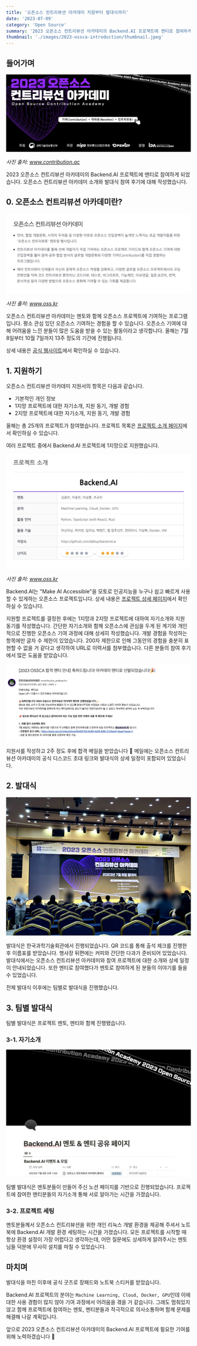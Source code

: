 ```yaml
---
title: '오픈소스 컨트리뷰션 아카데미 지원부터 발대식까지'
date: '2023-07-09'
category: 'Open Source'
summary: '2023 오픈소스 컨트리뷰션 아카데미의 Backend.AI 프로젝트에 멘티로 참여하게 되었습니다. 오픈소스 컨트리뷰션 아카데미 소개와 발대식 참여 후기에 대해 작성했습니다.'
thumbnail: './images/2023-ossca-introduction/thumbnail.jpeg'
---
```


## 들어가며

![2023-ossca-cover](./images/2023-ossca-introduction/2023-ossca-cover.jpeg)

<em>사진 출처: <a href="https://www.contribution.ac" target="_blank" rel="noreferrer noopener" aria-label="2023-ossca-cover">www.contribution.ac</a></em>

2023 오픈소스 컨트리뷰션 아카데미의 Backend.AI 프로젝트에 멘티로 참여하게 되었습니다. 오픈소스 컨트리뷰션 아카데미 소개와 발대식 참여 후기에 대해 작성했습니다.

## 0. 오픈소스 컨트리뷰션 아카데미란?

![2023-ossca-website](./images/2023-ossca-introduction/2023-ossca-website.jpeg)

<em>사진 출처: <a href="https://www.oss.kr/contribution_academy" target="_blank" rel="noreferrer noopener" aria-label="2023-ossca-website">www.oss.kr</a></em>

오픈소스 컨트리뷰션 아카데미는 멘토와 함께 오픈소스 프로젝트에 기여하는 프로그램입니다. 평소 관심 있던 오픈소스 기여하는 경험을 할 수 있습니다. 오픈소스 기여에 대해 어려움을 느낀 분들이 많은 도움을 받을 수 있는 활동이라고 생각합니다. 올해는 7월 8일부터 10월 7일까지 13주 정도의 기간에 진행됩니다.

상세 내용은 [공식 웹사이트](https://www.contribution.ac)에서 확인하실 수 있습니다.

## 1. 지원하기

오픈소스 컨트리뷰션 아카데미 지원서의 항목은 다음과 같습니다.

- 기본적인 개인 정보
- 1지망 프로젝트에 대한 자기소개, 지원 동기, 개발 경험
- 2지망 프로젝트에 대한 자기소개, 지원 동기, 개발 경험

올해는 총 25개의 프로젝트가 참여했습니다. 프로젝트 목록은 [프로젝트 소개 페이지](https://www.oss.kr/ossca_23_projects)에서 확인하실 수 있습니다.

여러 프로젝트 중에서 Backend.AI 프로젝트에 1지망으로 지원했습니다.

![2023-ossca-backend-ai](./images/2023-ossca-introduction/2023-ossca-backend-ai.jpeg)

<em>사진 출처: <a href="https://www.oss.kr/ossca_23_projects/show/4d5f97e5-1057-448d-91da-3bb1f6d5f838" target="_blank" rel="noreferrer noopener" aria-label="2023-ossca-backend-ai">www.oss.kr</a></em>

Backend.AI는 "Make AI Accessible"을 모토로 인공지능을 누구나 쉽고 빠르게 사용할 수 있게하는 오픈소스 프로젝트입니다. 상세 내용은 [프로젝트 상세 페이지](https://www.oss.kr/ossca_23_projects/show/4d5f97e5-1057-448d-91da-3bb1f6d5f838)에서 확인하실 수 있습니다.

지원할 프로젝트를 결정한 후에는 1지망과 2지망 프로젝트에 대하여 자기소개와 지원 동기를 작성했습니다. 간단한 자기소개와 함께 오픈소스에 관심을 두게 된 계기와 개인적으로 진행한 오픈소스 기여 과정에 대해 상세히 작성했습니다. 개발 경험을 작성하는 항목에만 글자 수 제한이 있었습니다. 200자 제한으로 인해 그동안의 경험을 충분히 표현할 수 없을 거 같다고 생각하여 URL로 이력서를 첨부했습니다. 다른 분들의 참여 후기에서 많은 도움을 받았습니다.

![2023-ossca-email](./images/2023-ossca-introduction/2023-ossca-email.jpeg)

지원서를 작성하고 2주 정도 후에 합격 메일을 받았습니다 🎉 메일에는 오픈소스 컨트리뷰션 아카데미의 공식 디스코드 초대 링크와 발대식의 상세 일정이 포함되어 있었습니다.

## 2. 발대식

![2023-ossca-photo](./images/2023-ossca-introduction/2023-ossca-photo.jpeg)

발대식은 한국과학기술회관에서 진행되었습니다. QR 코드를 통해 출석 체크를 진행한 후 이름표를 받았습니다. 행사장 뒤편에는 커피와 간단한 다과가 준비되어 있었습니다. 발대식에서는 오픈소스 컨트리뷰션 아카데미와 참여 프로젝트에 대한 소개와 상세 일정이 안내되었습니다. 또한 멘티로 참여했다가 멘토로 참여하게 된 분들의 이야기를 들을 수 있었습니다.

전체 발대식 이후에는 팀별로 발대식을 진행했습니다.

## 3. 팀별 발대식

팀별 발대식은 프로젝트 멘토, 멘티와 함께 진행됐습니다.

### 3-1. 자기소개

![2023-ossca-notion](./images/2023-ossca-introduction/2023-ossca-notion.jpeg)

팀별 발대식은 멘토분들이 만들어 주신 노션 페이지를 기반으로 진행되었습니다. 프로젝트에 참여한 멘티분들의 자기소개 통해 서로 알아가는 시간을 가졌습니다.

### 3-2. 프로젝트 세팅

멘토분들께서 오픈소스 컨트리뷰션을 위한 개인 리눅스 개발 환경을 제공해 주셔서 노트북에 Backend.AI 개발 환경 세팅하는 시간을 가졌습니다. 모든 프로젝트를 시작할 때 항상 환경 설정이 가장 어렵다고 생각하는데, 어떤 질문에도 상세하게 알려주시는 멘토님들 덕분에 무사히 설치를 마칠 수 있었습니다.

## 마치며

발대식을 마친 이후에 공식 굿즈로 장패드와 노트북 스티커를 받았습니다.

Backend.AI 프로젝트의 분야는 `Machine Learning, Cloud, Docker, GPU`인데 이에 대한 사용 경험이 많지 않아 기여 과정에서 어려움을 겪을 거 같습니다. 그래도 멈춰있지 않고 함께 프로젝트에 참여하는 멘토, 멘티분들과 적극적으로 의사소통하며 함께 문제를 해결해 나갈 계획입니다.

앞으로 2023 오픈소스 컨트리뷰션 아카데미의 Backend.AI 프로젝트에 필요한 기여를 위해 노력하겠습니다 🧐
